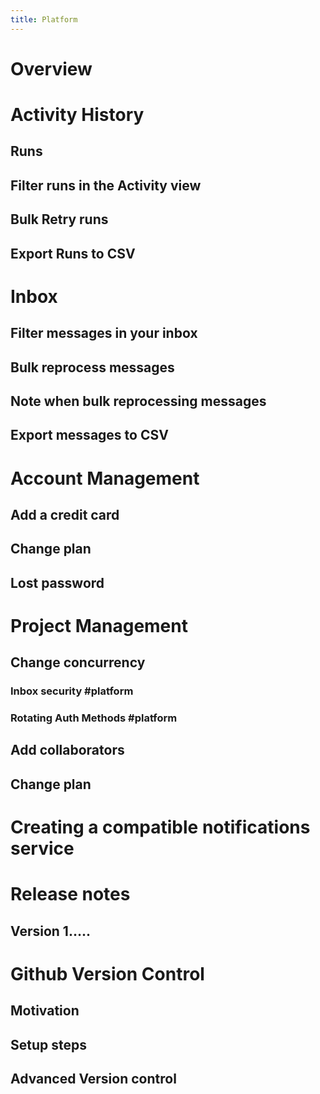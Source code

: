 ```yaml
---
title: Platform
---
```


# Overview

# Activity History

## Runs

## Filter runs in the Activity view

## Bulk Retry runs

## Export Runs to CSV

# Inbox

## Filter messages in your inbox

## Bulk reprocess messages

## Note when bulk reprocessing messages

## Export messages to CSV

# Account Management

## Add a credit card

## Change plan

## Lost password

# Project Management

## Change concurrency

### Inbox security #platform

### Rotating Auth Methods #platform

## Add collaborators

## Change plan

# Creating a compatible notifications service

# Release notes

## Version 1…..

# Github Version Control

## Motivation

## Setup steps

## Advanced Version control
